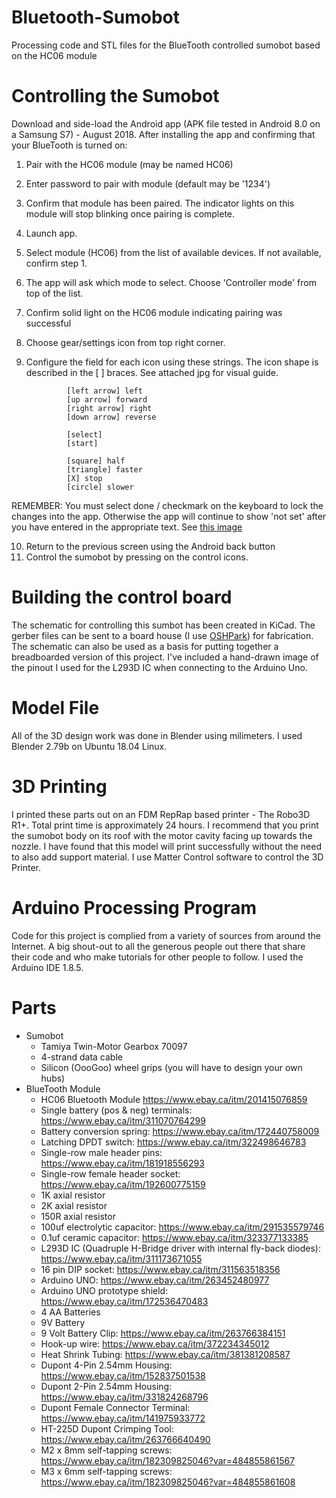 # Bluetooth-Sumobot
Processing code and STL files for the BlueTooth controlled sumobot based on the HC06 module


# Controlling the Sumobot
Download and side-load the Android app (APK file tested in Android 8.0 on a Samsung S7) - August 2018. 
After installing the app and confirming that your BlueTooth is turned on:
1. Pair with the HC06 module (may be named HC06)
2. Enter password to pair with module (default may be '1234')
3. Confirm that module has been paired. The indicator lights on this module will stop blinking once pairing is complete.
4. Launch app.
5. Select module (HC06) from the list of available devices. If not available, confirm step 1.
6. The app will ask which mode to select. Choose 'Controller mode' from top of the list.
7. Confirm solid light on the HC06 module indicating pairing was successful
8. Choose gear/settings icon from top right corner.
9. Configure the field for each icon using these strings. The icon shape is described in the [ ] braces. See attached jpg for visual guide.
                
                [left arrow] left
                [up arrow] forward
                [right arrow] right
                [down arrow] reverse
                
                [select]
                [start]

                [square] half
                [triangle] faster
                [X] stop
                [circle] slower
REMEMBER: You must select done / checkmark on the keyboard to lock the changes into the app. Otherwise the app will continue to show 'not set' after you have entered in the appropriate text. See [this image](https://github.com/lead-harmony-lab/Bluetooth-Sumobot/blob/master/Arduino%20bluetooth%20controller%20setup%20image.jpg)

10. Return to the previous screen using the Android back button
11. Control the sumobot by pressing on the control icons.

# Building the control board
The schematic for controlling this sumbot has been created in KiCad. The gerber files can be sent to a board house (I use [OSHPark](https://oshpark.com)) for fabrication. The schematic can also be used as a basis for putting together a breadboarded version of this project. I've included a hand-drawn image of the pinout I used for the L293D IC when connecting to the Arduino Uno.

# Model File
All of the 3D design work was done in Blender using milimeters. I used Blender 2.79b on Ubuntu 18.04 Linux.

# 3D Printing
I printed these parts out on an FDM RepRap based printer - The Robo3D R1+. Total print time is approximately 24 hours. I recommend that you print the sumobot body on its roof with the motor cavity facing up towards the nozzle. I have found that this model will print successfully without the need to also add support material. I use Matter Control software to control the 3D Printer.

# Arduino Processing Program
Code for this project is complied from a variety of sources from around the Internet. A big shout-out to all the generous people out there that share their code and who make tutorials for other people to follow. I used the Arduino IDE 1.8.5.

# Parts
* Sumobot
  * Tamiya Twin-Motor Gearbox 70097
  * 4-strand data cable
  * Silicon (OooGoo) wheel grips (you will have to design your own hubs)
* BlueTooth Module
  * HC06 Bluetooth Module https://www.ebay.ca/itm/201415076859
  * Single battery (pos & neg) terminals: https://www.ebay.ca/itm/311070764299
  * Battery conversion spring: https://www.ebay.ca/itm/172440758009
  * Latching DPDT switch: https://www.ebay.ca/itm/322498646783
  * Single-row male header pins: https://www.ebay.ca/itm/181918556293
  * Single-row female header socket: https://www.ebay.ca/itm/192600775159
  * 1K axial resistor
  * 2K axial resistor
  * 150R axial resistor
  * 100uf electrolytic capacitor: https://www.ebay.ca/itm/291535579746
  * 0.1uf ceramic capacitor: https://www.ebay.ca/itm/323377133385
  * L293D IC (Quadruple H-Bridge driver with internal fly-back diodes): https://www.ebay.ca/itm/311173671055
  * 16 pin DIP socket: https://www.ebay.ca/itm/311563518356
  * Arduino UNO: https://www.ebay.ca/itm/263452480977
  * Arduino UNO prototype shield: https://www.ebay.ca/itm/172536470483
  * 4 AA Batteries
  * 9V Battery
  * 9 Volt Battery Clip: https://www.ebay.ca/itm/263766384151
  * Hook-up wire: https://www.ebay.ca/itm/372234345012
  * Heat Shrink Tubing: https://www.ebay.ca/itm/381381208587
  * Dupont 4-Pin 2.54mm Housing: https://www.ebay.ca/itm/152837501538
  * Dupont 2-Pin 2.54mm Housing: https://www.ebay.ca/itm/331824268796
  * Dupont Female Connector Terminal: https://www.ebay.ca/itm/141975933772
  * HT-225D Dupont Crimping Tool: https://www.ebay.ca/itm/263766640490
  * M2 x 8mm self-tapping screws: https://www.ebay.ca/itm/182309825046?var=484855861567
  * M3 x 6mm self-tapping screws: https://www.ebay.ca/itm/182309825046?var=484855861608
  
  
  
